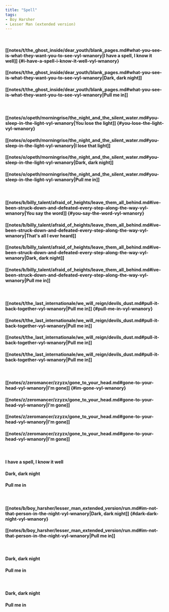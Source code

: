 ```yaml
---
title: "Spell"
tags:
- Boy Harsher
- Lesser Man (extended version)
---
```

&nbsp;
#### [[notes/t/the_ghost_inside/dear_youth/blank_pages.md#what-you-see-is-what-they-want-you-to-see-vyl-wnanory|I have a spell, I know it well]] {#i-have-a-spell-i-know-it-well-vyl-wnanory}
#### [[notes/t/the_ghost_inside/dear_youth/blank_pages.md#what-you-see-is-what-they-want-you-to-see-vyl-wnanory|Dark, dark night]]
#### [[notes/t/the_ghost_inside/dear_youth/blank_pages.md#what-you-see-is-what-they-want-you-to-see-vyl-wnanory|Pull me in]]
&nbsp;
#### [[notes/o/opeth/morningrise/the_night_and_the_silent_water.md#you-sleep-in-the-light-vyl-wnanory|You lose the light]] {#you-lose-the-light-vyl-wnanory}
#### [[notes/o/opeth/morningrise/the_night_and_the_silent_water.md#you-sleep-in-the-light-vyl-wnanory|I lose that light]]
#### [[notes/o/opeth/morningrise/the_night_and_the_silent_water.md#you-sleep-in-the-light-vyl-wnanory|Dark, dark night]]
#### [[notes/o/opeth/morningrise/the_night_and_the_silent_water.md#you-sleep-in-the-light-vyl-wnanory|Pull me in]]
&nbsp;
#### [[notes/b/billy_talent/afraid_of_heights/leave_them_all_behind.md#ive-been-struck-down-and-defeated-every-step-along-the-way-vyl-wnanory|You say the word]] {#you-say-the-word-vyl-wnanory}
#### [[notes/b/billy_talent/afraid_of_heights/leave_them_all_behind.md#ive-been-struck-down-and-defeated-every-step-along-the-way-vyl-wnanory|That's all I ever heard]]
#### [[notes/b/billy_talent/afraid_of_heights/leave_them_all_behind.md#ive-been-struck-down-and-defeated-every-step-along-the-way-vyl-wnanory|Dark, dark night]]
#### [[notes/b/billy_talent/afraid_of_heights/leave_them_all_behind.md#ive-been-struck-down-and-defeated-every-step-along-the-way-vyl-wnanory|Pull me in]]
&nbsp;
#### [[notes/t/the_last_internationale/we_will_reign/devils_dust.md#pull-it-back-together-vyl-wnanory|Pull me in]] {#pull-me-in-vyl-wnanory}
#### [[notes/t/the_last_internationale/we_will_reign/devils_dust.md#pull-it-back-together-vyl-wnanory|Pull me in]]
#### [[notes/t/the_last_internationale/we_will_reign/devils_dust.md#pull-it-back-together-vyl-wnanory|Pull me in]]
#### [[notes/t/the_last_internationale/we_will_reign/devils_dust.md#pull-it-back-together-vyl-wnanory|Pull me in]]
&nbsp;
#### [[notes/z/zeromancer/zzyzx/gone_to_your_head.md#gone-to-your-head-vyl-wnanory|I'm gone]] {#im-gone-vyl-wnanory}
#### [[notes/z/zeromancer/zzyzx/gone_to_your_head.md#gone-to-your-head-vyl-wnanory|I'm gone]]
#### [[notes/z/zeromancer/zzyzx/gone_to_your_head.md#gone-to-your-head-vyl-wnanory|I'm gone]]
#### [[notes/z/zeromancer/zzyzx/gone_to_your_head.md#gone-to-your-head-vyl-wnanory|I'm gone]]
&nbsp;
#### I have a spell, I know it well
#### Dark, dark night
#### Pull me in
&nbsp;
#### [[notes/b/boy_harsher/lesser_man_extended_version/run.md#im-not-that-person-in-the-night-vyl-wnanory|Dark, dark night]] {#dark-dark-night-vyl-wnanory}
#### [[notes/b/boy_harsher/lesser_man_extended_version/run.md#im-not-that-person-in-the-night-vyl-wnanory|Pull me in]]
&nbsp;
#### Dark, dark night
#### Pull me in
&nbsp;
#### Dark, dark night
#### Pull me in
